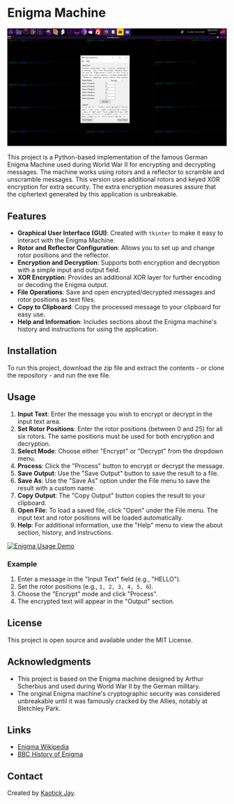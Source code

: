 # Enigma Machine
![Enigma Machine](enigma.png)

This project is a Python-based implementation of the famous German Enigma Machine used during World War II for encrypting and decrypting messages. The machine works using rotors and a reflector to scramble and unscramble messages. This version uses additional rotors and keyed XOR encryption for extra security. The extra encryption measures assure that the ciphertext generated by this application is unbreakable.

## Features

- **Graphical User Interface (GUI)**: Created with `tkinter` to make it easy to interact with the Enigma Machine.
- **Rotor and Reflector Configuration**: Allows you to set up and change rotor positions and the reflector.
- **Encryption and Decryption**: Supports both encryption and decryption with a simple input and output field.
- **XOR Encryption**: Provides an additional XOR layer for further encoding or decoding the Enigma output.
- **File Operations**: Save and open encrypted/decrypted messages and rotor positions as text files.
- **Copy to Clipboard**: Copy the processed message to your clipboard for easy use.
- **Help and Information**: Includes sections about the Enigma machine's history and instructions for using the application.

## Installation

To run this project, download the zip file and extract the contents - or clone the repository - and run the exe file.

## Usage

1. **Input Text**: Enter the message you wish to encrypt or decrypt in the input text area.
2. **Set Rotor Positions**: Enter the rotor positions (between 0 and 25) for all six rotors. The same positions must be used for both encryption and decryption.
3. **Select Mode**: Choose either "Encrypt" or "Decrypt" from the dropdown menu.
4. **Process**: Click the "Process" button to encrypt or decrypt the message.
5. **Save Output**: Use the "Save Output" button to save the result to a file.
6. **Save As**: Use the "Save As" option under the File menu to save the result with a custom name.
7. **Copy Output**: The "Copy Output" button copies the result to your clipboard.
8. **Open File**: To load a saved file, click "Open" under the File menu. The input text and rotor positions will be loaded automatically.
9. **Help**: For additional information, use the "Help" menu to view the about section, history, and instructions.

[![Enigma Usage Demo](https://img.youtube.com/vi/VKuUcjfmwo8/0.jpg)](https://www.youtube.com/watch?v=VKuUcjfmwo8)

### Example

1. Enter a message in the "Input Text" field (e.g., "HELLO").
2. Set the rotor positions (e.g., `1, 2, 3, 4, 5, 6`).
3. Choose the "Encrypt" mode and click "Process".
4. The encrypted text will appear in the "Output" section.

## License

This project is open source and available under the MIT License.

## Acknowledgments

- This project is based on the Enigma machine designed by Arthur Scherbius and used during World War II by the German military.
- The original Enigma machine's cryptographic security was considered unbreakable until it was famously cracked by the Allies, notably at Bletchley Park.

## Links

- [Enigma Wikipedia](https://en.wikipedia.org/wiki/Enigma_machine)
- [BBC History of Enigma](https://www.bbc.co.uk/history/worldwars/wwtwo/enigma_01.shtml)

## Contact

Created by [Kaotick Jay](https://github.com/kaotickj).
